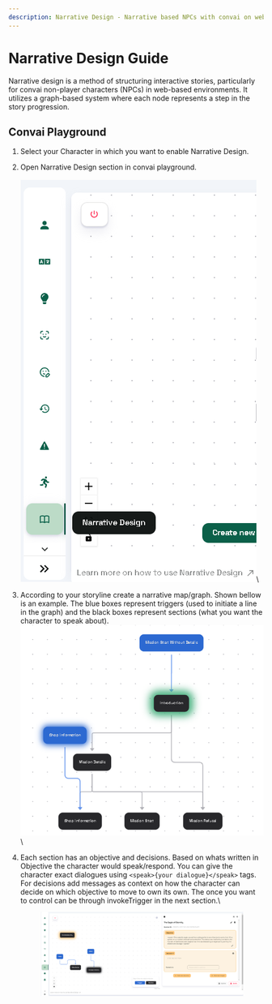 ```yaml
---
description: Narrative Design - Narrative based NPCs with convai on web.
---
```


# Narrative Design Guide

Narrative design is a method of structuring interactive stories, particularly for convai non-player characters (NPCs) in web-based environments. It utilizes a graph-based system where each node represents a step in the story progression.

## Convai Playground

1. Select your Character in which you want to enable Narrative Design.
2. Open Narrative Design section in convai playground.\
   \
   <img src="../../../.gitbook/assets/image (385).png" alt="" data-size="original">\

3. According to your storyline create a narrative map/graph. Shown bellow is an example. The blue boxes represent triggers (used to initiate a line in the graph) and the black boxes represent sections (what you want the character to speak about). \
   ![](<../../../.gitbook/assets/image (386).png>)\

4.  Each section has an objective and decisions. Based on whats written in Objective the character would speak/respond. You can give the character exact dialogues using `<speak>{your dialogue}</speak>` tags.\
    For decisions add messages as context on how the character can decide on which objective to move to own its own. The once you want to control can be through invokeTrigger in the next section.\


    <figure><img src="../../../.gitbook/assets/Screenshot (114).png" alt=""><figcaption></figcaption></figure>
